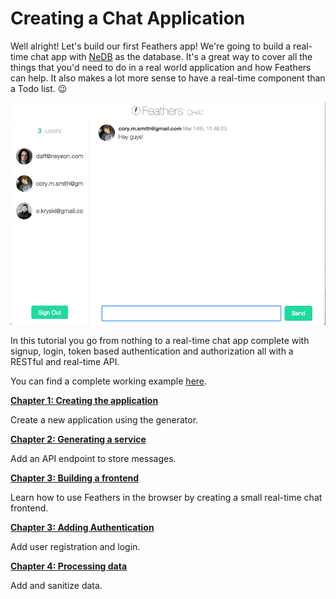 # Creating a Chat Application

Well alright! Let's build our first Feathers app! We're going to build a real-time chat app with [NeDB](https://github.com/louischatriot/nedb) as the database. It's a great way to cover all the things that you'd need to do in a real world application and how Feathers can help. It also makes a lot more sense to have a real-time component than a Todo list. 😉

![Chat app screenshot](./assets/chat.gif)

In this tutorial you go from nothing to a real-time chat app complete with signup, login, token based authentication and authorization all with a RESTful and real-time API.

You can find a complete working example [here](https://github.com/feathersjs/feathers-chat).

[**Chapter 1: Creating the application**](./creating.md)

Create a new application using the generator.

[**Chapter 2: Generating a service**](./service.md)

Add an API endpoint to store messages.

[**Chapter 3: Building a frontend**](./frontend.md)

Learn how to use Feathers in the browser by creating a small real-time chat frontend.

[**Chapter 3: Adding Authentication**](./authentication.md)

Add user registration and login.

[**Chapter 4: Processing data**](./processing.md)

Add and sanitize data.
